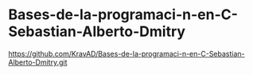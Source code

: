 # Bases-de-la-programaci-n-en-C-Sebastian-Alberto-Dmitry
https://github.com/KravAD/Bases-de-la-programaci-n-en-C-Sebastian-Alberto-Dmitry.git
